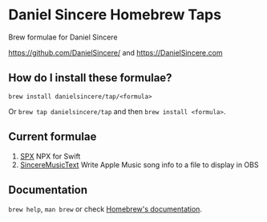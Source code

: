 # Daniel Sincere Homebrew Taps

Brew formulae for Daniel Sincere

https://github.com/DanielSincere/ and https://DanielSincere.com

## How do I install these formulae?

`brew install danielsincere/tap/<formula>`

Or `brew tap danielsincere/tap` and then `brew install <formula>`.

## Current formulae

1. [SPX](https://github.com/DanielSincere/SPX) NPX for Swift
2. [SincereMusicText](https://github.com/DanielSincere/SincereMusicText) Write Apple Music song info to a file to display in OBS

## Documentation

`brew help`, `man brew` or check [Homebrew's documentation](https://docs.brew.sh).
